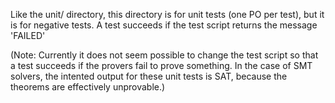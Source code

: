 Like the unit/ directory, this directory is for unit tests (one PO per test), but it is for negative tests.  A test succeeds if the test script returns the message 'FAILED'

(Note: Currently it does not seem possible to change the test script so that a test succeeds if the provers fail to prove something.  In the case of SMT solvers, the intented output for these unit tests is SAT, because the theorems are effectively unprovable.)
